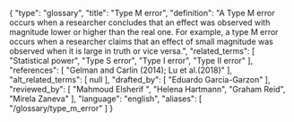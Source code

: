 {
    "type": "glossary",
    "title": "Type M error",
    "definition": "A Type M error occurs when a researcher concludes that an effect was observed with magnitude lower or higher than the real one. For example, a type M error occurs when a researcher claims that an effect of small magnitude was observed when it is large in truth or vice versa.",
    "related_terms": [
        "Statistical power",
        "Type S error",
        "Type I error",
        "Type II error"
    ],
    "references": [
        "Gelman and Carlin (2014); Lu et al.(2018)"
    ],
    "alt_related_terms": [
        null
    ],
    "drafted_by": [
        "Eduardo Garcia-Garzon"
    ],
    "reviewed_by": [
        "Mahmoud Elsherif ",
        "Helena Hartmann",
        "Graham Reid",
        "Mirela Zaneva"
    ],
    "language": "english",
    "aliases": [
        "/glossary/type_m_error"
    ]
}
